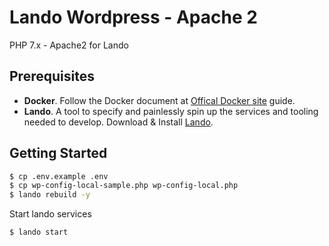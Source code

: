 # Lando Wordpress - Apache 2

PHP 7.x - Apache2 for Lando

## Prerequisites

- **Docker**. Follow the Docker document at [Offical Docker site](https://docs.docker.com/ "Docker document") guide.
- **Lando**. A tool to specify and painlessly spin up the services and tooling needed to develop. Download & Install [Lando](https://docs.lando.dev/basics/installation.html).

## Getting Started

```sh
$ cp .env.example .env
$ cp wp-config-local-sample.php wp-config-local.php
$ lando rebuild -y
```

Start lando services

```sh
$ lando start
```
